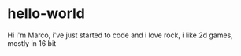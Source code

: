 # hello-world

Hi i'm Marco,
i've just started to code and i love rock, 
i like 2d games, mostly in 16 bit
